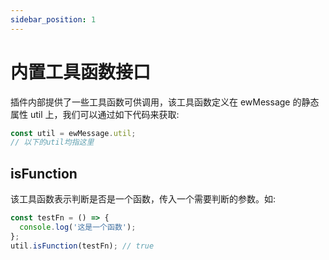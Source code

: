```yaml
---
sidebar_position: 1
---
```


# 内置工具函数接口

插件内部提供了一些工具函数可供调用，该工具函数定义在 ewMessage 的静态属性 util 上，我们可以通过如下代码来获取:

```ts
const util = ewMessage.util;
// 以下的util均指这里
```

## isFunction

该工具函数表示判断是否是一个函数，传入一个需要判断的参数。如:

```ts
const testFn = () => {
  console.log('这是一个函数');
};
util.isFunction(testFn); // true
```
